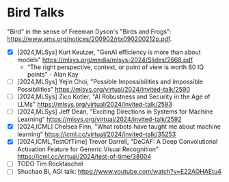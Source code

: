 # Bird Talks

"Bird" in the sense of Freeman Dyson's "Birds and Frogs": <https://www.ams.org/notices/200902/rtx090200212p.pdf>.

- [X] [2024,MLSys] Kurt Keutzer, "GenAI efficiency is more than about models" <https://mlsys.org/media/mlsys-2024/Slides/2668.pdf>
  - “The right perspective, context, or point of view is worth 80 IQ points” - Alan Kay
- [ ] [2024,MLSys] Yejin Choi, "Possible Impossibilities and Impossible Possibilities" <https://mlsys.org/virtual/2024/invited-talk/2590>
- [ ] [2024,MLSys] Zico Kotler, "AI Robustness and Security in the Age of LLMs" <https://mlsys.org/virtual/2024/invited-talk/2593>
- [ ] [2024,MLSys] Jeff Dean, "Exciting Directions in Systems for Machine Learning" <https://mlsys.org/virtual/2024/invited-talk/2592>
- [X] [2024,ICML] Chelsea Finn, "What robots have taught me about machine learning" <https://icml.cc/virtual/2024/invited-talk/35253>
- [X] [2024,ICML,TestOfTime] Trevor Darrell, "DeCAF: A Deep Convolutional Activation Feature for Generic Visual Recognition" <https://icml.cc/virtual/2024/test-of-time/38004>
- [ ] TODO Tim Rocktaschel
- [ ] Shuchao Bi, AGI talk: <https://www.youtube.com/watch?v=E22AOHAEtu4>
